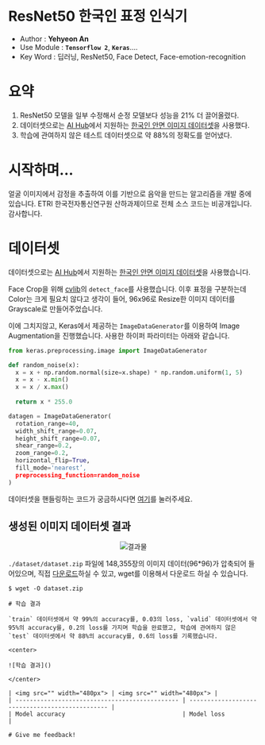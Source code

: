 # ResNet50 한국인 표정 인식기

- Author : **Yehyeon An** 
- Use Module : **`Tensorflow 2`**, **`Keras`**....
- Key Word : 딥러닝, ResNet50, Face Detect, Face-emotion-recognition

# 요약

1. ResNet50 모델을 일부 수정해서 순정 모델보다 성능을 21% 더 끌어올렸다.
2. 데이터셋으로는 [AI Hub](https://aihub.or.kr)에서 지원하는 [한국인 안면 이미지 데이터셋](https://aihub.or.kr/aidata/27716)을 사용했다.
3. 학습에 관여하지 않은 테스트 데이터셋으로 약 88%의 정확도를 얻어냈다.

# 시작하며...

얼굴 이미지에서 감정을 추출하여 이를 기반으로 음악을 만드는 알고리즘을 개발 중에 있습니다. ETRI 한국전자통신연구원 산하과제이므로 전체 소스 코드는 비공개입니다. 감사합니다.


# 데이터셋

데이터셋으로는 [AI Hub](https://aihub.or.kr)에서 지원하는 [한국인 안면 이미지 데이터셋](https://aihub.or.kr/aidata/27716)을 사용했습니다.

Face Crop을 위해 [cvlib](https://github.com/arunponnusamy/cvlib)의 `detect_face`를 사용했습니다. 이후 표정을 구분하는데 Color는 크게 필요치 않다고 생각이 들어, 96x96로 Resize한 이미지 데이터를 Grayscale로 만들어주었습니다.

이에 그치지않고, Keras에서 제공하는 `ImageDataGenerator`를 이용하여 Image Augmentation을 진행했습니다. 사용한 하이퍼 파라미터는 아래와 같습니다.

```python
from keras.preprocessing.image import ImageDataGenerator

def random_noise(x):
  x = x + np.random.normal(size=x.shape) * np.random.uniform(1, 5)
  x = x - x.min()
  x = x / x.max()
           
  return x * 255.0

datagen = ImageDataGenerator(
  rotation_range=40,
  width_shift_range=0.07,
  height_shift_range=0.07,
  shear_range=0.2,
  zoom_range=0.2,
  horizontal_flip=True,
  fill_mode='nearest’,
  preprocessing_function=random_noise
)
```

데이터셋을 핸들링하는 코드가 궁금하시다면 [여기]()를 눌러주세요.

## 생성된 이미지 데이터셋 결과

<center>

![결과물]()

</center>

`./dataset/dataset.zip` 파일에 148,355장의 이미지 데이터(96\*96)가 압축되어 들어있으며, 직접 [다운로드]()하실 수 있고, wget를 이용해서 다운로드 하실 수 있습니다.

```shell
$ wget -O dataset.zip 

# 학습 결과

`train` 데이터셋에서 약 99%의 accuracy를, 0.03의 loss, `valid` 데이터셋에서 약 95%의 accuracy를, 0.2의 loss를 가지며 학습을 완료했고, 학습에 관여하지 않은 `test` 데이터셋에서 약 88%의 accuracy를, 0.6의 loss를 기록했습니다.

<center>

![학습 결과]()

</center>

| <img src="" width="480px"> | <img src="" width="480px"> |
| ---------------------------------------------- | ----------------------------------------------- |
| Model accuracy                                 | Model loss                                      |

# Give me feedback!
